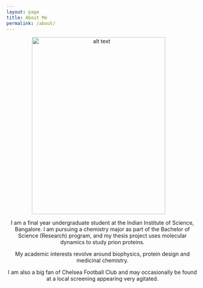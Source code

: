 ```yaml
---
layout: page
title: About Me
permalink: /about/
---
```


<div style="text-align: center"><p style="text-align: center">
<img style="vertical-align: middle; padding-right: 20px; padding left: 20px;" src="https://raw.githubusercontent.com/preetham-v/website/master/images/portrait.jpg" alt="alt text" width="350" height="465">
</p>
  
<p> 
  
  
I am a final year undergraduate student at the Indian Institute of Science, Bangalore. I am pursuing a chemistry major as part of the Bachelor of Science (Research) program, and my thesis project uses molecular dynamics to study prion proteins. <br>

My academic interests revolve around biophysics, protein design and medicinal chemistry. <br>

I am also a big fan of Chelsea Football Club and may occasionally be found at a local screening appearing very agitated. <br>
</p>
</div>
